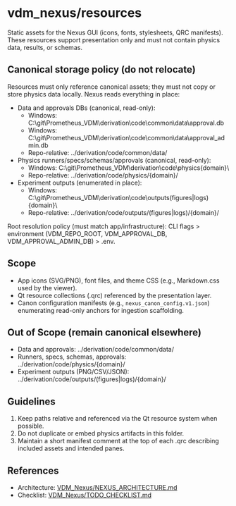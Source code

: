 # vdm_nexus/resources

Static assets for the Nexus GUI (icons, fonts, stylesheets, QRC manifests). These resources support presentation only and must not contain physics data, results, or schemas.

## Canonical storage policy (do not relocate)

Resources must only reference canonical assets; they must not copy or store physics data locally. Nexus reads everything in place:

- Data and approvals DBs (canonical, read-only):
  - Windows: C:\git\Prometheus_VDM\derivation\code\common\data\approval.db
  - Windows: C:\git\Prometheus_VDM\derivation\code\common\data\approval_admin.db
  - Repo-relative: ../derivation/code/common/data/
- Physics runners/specs/schemas/approvals (canonical, read-only):
  - Windows: C:\git\Prometheus_VDM\derivation\code\physics\{domain}\
  - Repo-relative: ../derivation/code/physics/{domain}/
- Experiment outputs (enumerated in place):
  - Windows: C:\git\Prometheus_VDM\derivation\code\outputs\(figures|logs)\{domain}\
  - Repo-relative: ../derivation/code/outputs/(figures|logs)/{domain}/

Root resolution policy (must match app/infrastructure): CLI flags > environment (VDM_REPO_ROOT, VDM_APPROVAL_DB, VDM_APPROVAL_ADMIN_DB) > .env.

## Scope

- App icons (SVG/PNG), font files, and theme CSS (e.g., Markdown.css used by the viewer).
- Qt resource collections (.qrc) referenced by the presentation layer.
- Canon configuration manifests (e.g., `nexus_canon_config.v1.json`) enumerating
  read-only anchors for ingestion scaffolding.

## Out of Scope (remain canonical elsewhere)

- Data and approvals: ../derivation/code/common/data/
- Runners, specs, schemas, approvals: ../derivation/code/physics/{domain}/
- Experiment outputs (PNG/CSV/JSON): ../derivation/code/outputs/(figures|logs)/{domain}/

## Guidelines

1. Keep paths relative and referenced via the Qt resource system when possible.
2. Do not duplicate or embed physics artifacts in this folder.
3. Maintain a short manifest comment at the top of each .qrc describing included assets and intended panes.

## References

- Architecture: [VDM_Nexus/NEXUS_ARCHITECTURE.md](../../VDM_Nexus/NEXUS_ARCHITECTURE.md:31)
- Checklist: [VDM_Nexus/TODO_CHECKLIST.md](../../VDM_Nexus/TODO_CHECKLIST.md:115)
